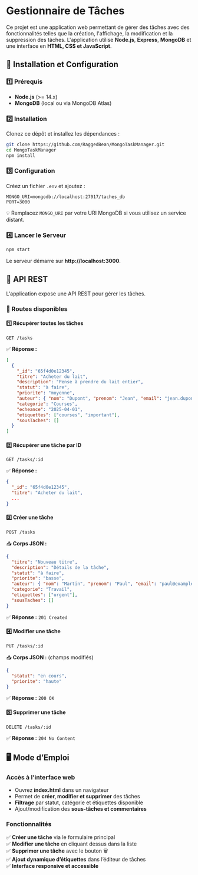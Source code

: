 # Gestionnaire de Tâches

Ce projet est une application web permettant de gérer des tâches avec des fonctionnalités telles que la création, l'affichage, la modification et la suppression des tâches. L'application utilise **Node.js**, **Express**, **MongoDB** et une interface en **HTML, CSS et JavaScript**.

## 🚀 Installation et Configuration

### 1️⃣ Prérequis
- **Node.js** (>= 14.x)
- **MongoDB** (local ou via MongoDB Atlas)

### 2️⃣ Installation
Clonez ce dépôt et installez les dépendances :
```bash
git clone https://github.com/RaggedBean/MongoTaskManager.git
cd MongoTaskManager
npm install
```

### 3️⃣ Configuration
Créez un fichier `.env` et ajoutez :
```
MONGO_URI=mongodb://localhost:27017/taches_db
PORT=3000
```
💡 Remplacez `MONGO_URI` par votre URI MongoDB si vous utilisez un service distant.

### 4️⃣ Lancer le Serveur
```bash
npm start
```
Le serveur démarre sur **http://localhost:3000**.

## 📌 API REST
L'application expose une API REST pour gérer les tâches.

### 📍 Routes disponibles
#### 1️⃣ **Récupérer toutes les tâches**
```http
GET /tasks
```
✅ **Réponse :**
```json
[
  {
    "_id": "65f4d0e12345",
    "titre": "Acheter du lait",
    "description": "Pense à prendre du lait entier",
    "statut": "à faire",
    "priorite": "moyenne",
    "auteur": { "nom": "Dupont", "prenom": "Jean", "email": "jean.dupont@example.com" },
    "categorie": "Courses",
    "echeance": "2025-04-01",
    "etiquettes": ["courses", "important"],
    "sousTaches": []
  }
]
```

#### 2️⃣ **Récupérer une tâche par ID**
```http
GET /tasks/:id
```
✅ **Réponse :**
```json
{
  "_id": "65f4d0e12345",
  "titre": "Acheter du lait",
  ...
}
```

#### 3️⃣ **Créer une tâche**
```http
POST /tasks
```
📥 **Corps JSON :**
```json
{
  "titre": "Nouveau titre",
  "description": "Détails de la tâche",
  "statut": "à faire",
  "priorite": "basse",
  "auteur": { "nom": "Martin", "prenom": "Paul", "email": "paul@example.com" },
  "categorie": "Travail",
  "etiquettes": ["urgent"],
  "sousTaches": []
}
```
✅ **Réponse :** `201 Created`

#### 4️⃣ **Modifier une tâche**
```http
PUT /tasks/:id
```
📥 **Corps JSON :** (champs modifiés)
```json
{
  "statut": "en cours",
  "priorite": "haute"
}
```
✅ **Réponse :** `200 OK`

#### 5️⃣ **Supprimer une tâche**
```http
DELETE /tasks/:id
```
✅ **Réponse :** `204 No Content`

## 🖥️ Mode d’Emploi
### Accès à l’interface web
- Ouvrez **index.html** dans un navigateur
- Permet de **créer, modifier et supprimer** des tâches
- **Filtrage** par statut, catégorie et étiquettes disponible
- Ajout/modification des **sous-tâches et commentaires**

### Fonctionnalités
✅ **Créer une tâche** via le formulaire principal  
✅ **Modifier une tâche** en cliquant dessus dans la liste  
✅ **Supprimer une tâche** avec le bouton 🗑️  
✅ **Ajout dynamique d’étiquettes** dans l’éditeur de tâches  
✅ **Interface responsive et accessible**

